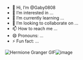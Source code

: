 - 👋 Hi, I’m @Gaby0808
- 👀 I’m interested in ...
- 🌱 I’m currently learning ...
- 💞️ I’m looking to collaborate on ...
- 📫 How to reach me ...
- 😄 Pronouns: ...
- ⚡ Fun fact: ...

<img src="https://media.tenor.com/6OvHXO8Ew1sAAAAM/hermione-granger.gif" alt="Hermione Granger GIF"/>![image](https://github.com/user-attachments/assets/3377ea3b-5f5d-458b-bd3c-8143c62b24e2)

<!---
Gaby0808/Gaby0808 is a ✨ special ✨ repository because its `README.md` (this file) appears on your GitHub profile.
You can click the Preview link to take a look at your changes.
--->
